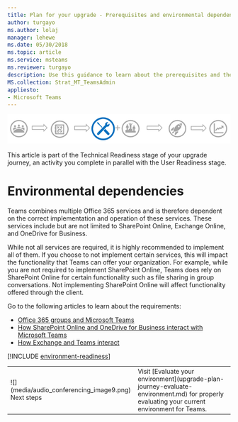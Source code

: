 ```yaml
---
title: Plan for your upgrade - Prerequisites and environmental dependencies
author: turgayo
ms.author: lolaj
manager: lehewe
ms.date: 05/30/2018
ms.topic: article
ms.service: msteams
ms.reviewer: turgayo
description: Use this guidance to learn about the prerequisites and the environmental dependencies to deploy Teams in your organization
MS.collection: Strat_MT_TeamsAdmin
appliesto:
- Microsoft Teams
---
```


![Technical Readiness](media/upgrade-banner-tech-readiness.png "Technical Readiness")

This article is part of the Technical Readiness stage of your upgrade journey, an activity you complete in parallel with the User Readiness stage. 

# Environmental dependencies

Teams combines multiple Office 365 services and is therefore dependent on the correct implementation and operation of these services. These services include but are not limited to SharePoint Online, Exchange Online, and OneDrive for Business.

While not all services are required, it is highly recommended to implement all of them. If you choose to not implement certain services, this will impact the functionality that Teams can offer your organization. For example, while you are not required to implement SharePoint Online, Teams does rely on SharePoint Online for certain functionality such as file sharing in group conversations. Not implementing SharePoint Online will affect functionality offered through the client.

Go to the following articles to learn about the requirements:
- [Office 365 groups and Microsoft Teams ](Office-365-groups.md)
- [How SharePoint Online and OneDrive for Business interact with Microsoft Teams](SharePoint-OneDrive-interact.md) 
- [How Exchange and Teams interact ](Exchange-Teams-interact.md)


[!INCLUDE [environment-readiness](environment-readiness.md)]



<table>
<tr><td>![](media/audio_conferencing_image9.png)<br/>Next steps</td><td>Visit [Evaluate your environment](upgrade-plan-journey-evaluate-environment.md) for properly evaluating your current environment for Teams.</td></tr>
</table>